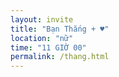 ```yaml
---
layout: invite
title: "Bạn Thắng + ♥"
location: "nữ"
time: "11 GIỜ 00"
permalink: /thang.html
---
```



